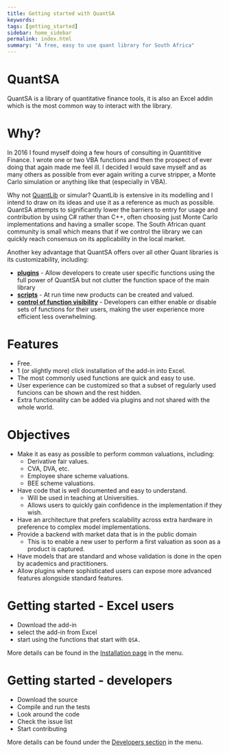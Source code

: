 ```yaml
---
title: Getting started with QuantSA
keywords: 
tags: [getting_started]
sidebar: home_sidebar
permalink: index.html
summary: "A free, easy to use quant library for South Africa"
---
```



# QuantSA

QuantSA is a library of quantitative finance tools, it is also an Excel addin which is the most common way to interact with the library.

# Why?

In 2016 I found myself doing a few hours of consulting in Quantititive Finance.  I wrote one or two VBA functions and then the prospect of ever doing that again made me feel ill.  I decided I would save myself and as many others as possible from ever again writing a curve stripper, a Monte Carlo simulation or anything like that (especially in VBA).

Why not [QuantLib](http://quantlib.org/index.shtml) or simular?  QuantLib is extensive in its modelling and I intend to draw on its ideas and use it as a reference as much as possible.  QuantSA attempts to significantly lower the barriers to entry for usage and contribution by using C# rather than C++, often choosing just Monte Carlo implementations and having a smaller scope.  The South African quant community is small which means that if we control the library we can quickly reach consensus on its applicability in the local market.

Another key advantage that QuantSA offers over all other Quant libraries is its customizability, including:

* **[plugins](home_plugins.html)** - Allow developers to create user specific functions using the full power of QuantSA but not clutter the function space of the main library
* **[scripts](home_scripts.html)** - At run time new products can be created and valued.
* **[control of function visibility](home_exposed_functions.html)** - Developers can either enable or disable sets of functions for their users, making the user experience more efficient less overwhelming.

# Features

* Free.
* 1 (or slightly more) click installation of the add-in into Excel.
* The most commonly used functions are quick and easy to use.
* User experience can be customized so that a subset of regularly used funcions can be shown and the rest hidden.
* Extra functionality can be added via plugins and not shared with the whole world.


# Objectives
* Make it as easy as possible to perform common valuations, including:
    * Derivative fair values.
    * CVA, DVA, etc.
    * Employee share scheme valuations.
    * BEE scheme valuations.
*  Have code that is well documented and easy to understand.
    * Will be used in teaching at Universities.    
    * Allows users to quickly gain confidence in the implementation if they wish.
* Have an architecture that prefers scalability across extra hardware in preference to complex model implementations.
* Provide a backend with market data that is in the public domain
    * This is to enable a new user to perform a first valuation as soon as a product is captured.
* Have models that are standard and whose validation is done in the open by academics and practitioners.
* Allow plugins where sophisticated users can expose more advanced features alongside standard features.


# Getting started - Excel users

* Download the add-in
* select the add-in from Excel
* start using the functions that start with `QSA.`

More details can be found in the [Installation page](home_installation.html) in the menu.


# Getting started - developers

* Download the source
* Compile and run the tests
* Look around the code
* Check the issue list
* Start contributing

More details can be found under the [Developers section](home_setup.html) in the menu. 



